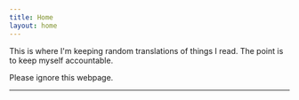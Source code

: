 ```yaml
---
title: Home
layout: home
---
```


This is where I'm keeping random translations of things I read. The point is to keep myself accountable.

Please ignore this webpage.

----

